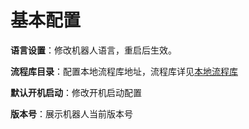 # 基本配置

**语言设置**：修改机器人语言，重启后生效。

**流程库目录**：配置本地流程库地址，流程库详见[本地流程库](\localworkflow.md?_v=v2020.4)

**默认开机启动**：修改开机启动配置

**版本号**：展示机器人当前版本号